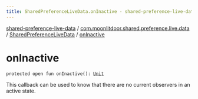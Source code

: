 ```yaml
---
title: SharedPreferenceLiveData.onInactive - shared-preference-live-data
---
```


[shared-preference-live-data](../../index.html) / [com.moonlitdoor.shared.preference.live.data](../index.html) / [SharedPreferenceLiveData](index.html) / [onInactive](./on-inactive.html)

# onInactive

`protected open fun onInactive(): `[`Unit`](https://kotlinlang.org/api/latest/jvm/stdlib/kotlin/-unit/index.html)

This callback can be used to know that there are no current observers in an active state.

